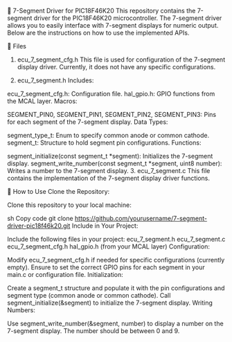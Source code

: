 🔢 7-Segment Driver for PIC18F46K20
This repository contains the 7-segment driver for the PIC18F46K20 microcontroller. The 7-segment driver allows you to easily interface with 7-segment displays for numeric output. Below are the instructions on how to use the implemented APIs.

📁 Files
1. ecu_7_segment_cfg.h
This file is used for configuration of the 7-segment display driver. Currently, it does not have any specific configurations.

2. ecu_7_segment.h
Includes:

ecu_7_segment_cfg.h: Configuration file.
hal_gpio.h: GPIO functions from the MCAL layer.
Macros:

SEGMENT_PIN0, SEGMENT_PIN1, SEGMENT_PIN2, SEGMENT_PIN3: Pins for each segment of the 7-segment display.
Data Types:

segment_type_t: Enum to specify common anode or common cathode.
segment_t: Structure to hold segment pin configurations.
Functions:

segment_initialize(const segment_t *segment): Initializes the 7-segment display.
segment_write_number(const segment_t *segment, uint8 number): Writes a number to the 7-segment display.
3. ecu_7_segment.c
This file contains the implementation of the 7-segment display driver functions.

🚀 How to Use
Clone the Repository:

Clone this repository to your local machine:

sh
Copy code
git clone https://github.com/yourusername/7-segment-driver-pic18f46k20.git
Include in Your Project:

Include the following files in your project:
ecu_7_segment.h
ecu_7_segment.c
ecu_7_segment_cfg.h
hal_gpio.h (from your MCAL layer)
Configuration:

Modify ecu_7_segment_cfg.h if needed for specific configurations (currently empty).
Ensure to set the correct GPIO pins for each segment in your main.c or configuration file.
Initialization:

Create a segment_t structure and populate it with the pin configurations and segment type (common anode or common cathode).
Call segment_initialize(&segment) to initialize the 7-segment display.
Writing Numbers:

Use segment_write_number(&segment, number) to display a number on the 7-segment display. The number should be between 0 and 9.
